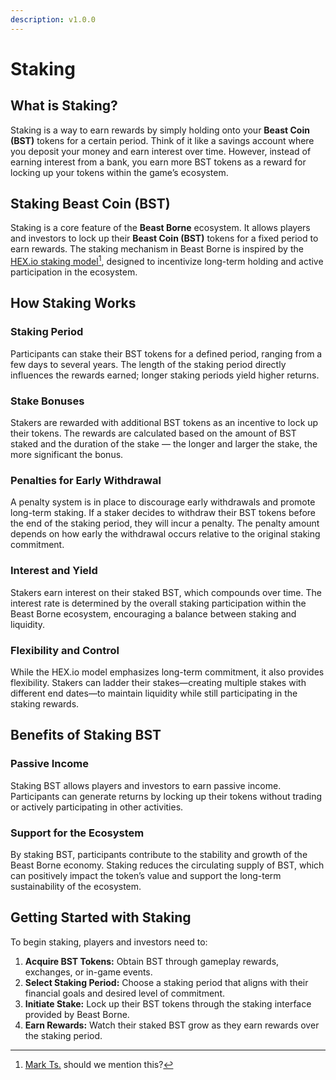 ```yaml
---
description: v1.0.0
---
```


# Staking

## What is Staking?

Staking is a way to earn rewards by simply holding onto your **Beast Coin (BST)** tokens for a certain period. Think of it like a savings account where you deposit your money and earn interest over time. However, instead of earning interest from a bank, you earn more BST tokens as a reward for locking up your tokens within the game’s ecosystem.

## Staking Beast Coin (BST)

Staking is a core feature of the **Beast Borne** ecosystem. It allows players and investors to lock up their **Beast Coin (BST)** tokens for a fixed period to earn rewards. The staking mechanism in Beast Borne is inspired by the [HEX.io staking model](#user-content-fn-1)[^1], designed to incentivize long-term holding and active participation in the ecosystem.

## **How Staking Works**

### **Staking Period**

Participants can stake their BST tokens for a defined period, ranging from a few days to several years. The length of the staking period directly influences the rewards earned; longer staking periods yield higher returns.

### **Stake Bonuses**

Stakers are rewarded with additional BST tokens as an incentive to lock up their tokens. The rewards are calculated based on the amount of BST staked and the duration of the stake — the longer and larger the stake, the more significant the bonus.

### **Penalties for Early Withdrawal**

A penalty system is in place to discourage early withdrawals and promote long-term staking. If a staker decides to withdraw their BST tokens before the end of the staking period, they will incur a penalty. The penalty amount depends on how early the withdrawal occurs relative to the original staking commitment.

### **Interest and Yield**

Stakers earn interest on their staked BST, which compounds over time. The interest rate is determined by the overall staking participation within the Beast Borne ecosystem, encouraging a balance between staking and liquidity.

### **Flexibility and Control**

While the HEX.io model emphasizes long-term commitment, it also provides flexibility. Stakers can ladder their stakes—creating multiple stakes with different end dates—to maintain liquidity while still participating in the staking rewards.

## **Benefits of Staking BST**

### **Passive Income**&#x20;

Staking BST allows players and investors to earn passive income. Participants can generate returns by locking up their tokens without trading or actively participating in other activities.

### **Support for the Ecosystem**

By staking BST, participants contribute to the stability and growth of the Beast Borne economy. Staking reduces the circulating supply of BST, which can positively impact the token’s value and support the long-term sustainability of the ecosystem.

## **Getting Started with Staking**

To begin staking, players and investors need to:

1. **Acquire BST Tokens:** Obtain BST through gameplay rewards, exchanges, or in-game events.
2. **Select Staking Period:** Choose a staking period that aligns with their financial goals and desired level of commitment.
3. **Initiate Stake:** Lock up their BST tokens through the staking interface provided by Beast Borne.
4. **Earn Rewards:** Watch their staked BST grow as they earn rewards over the staking period.

[^1]: [Mark Ts.](https://app.gitbook.com/u/5VkvCs179ecdhMw2x1ZpfzeNP6o1 "mention") should we mention this?
